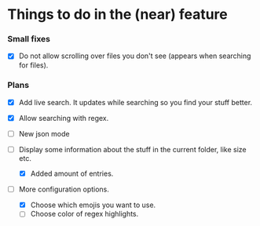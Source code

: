 # Things to do in the (near) feature

### Small fixes

- [x] Do not allow scrolling over files you don't see (appears when searching for files).

### Plans

- [x] Add live search. It updates while searching so you find your stuff better.
- [x] Allow searching with regex.

- [ ] New json mode

- [ ] Display some information about the stuff in the current folder, like size etc.
    - [x] Added amount of entries.
- [ ] More configuration options.
    - [x] Choose which emojis you want to use.
    - [ ] Choose color of regex highlights.
